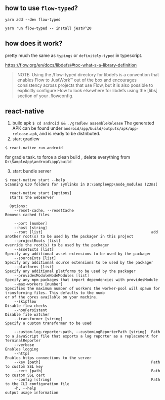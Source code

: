## how to use `flow-typed`?

```
yarn add --dev flow-typed

yarn run flow-typed -- install jest@^20

```
## how does it work?
pretty much the same as `typings` or `definitely-typed` in typescript.

https://flow.org/en/docs/libdefs/#toc-what-s-a-library-definition
>NOTE: Using the /flow-typed directory for libdefs is a convention that enables Flow to JustWork™ out of the box and encourages consistency across projects that use Flow, but it is also possible to explicitly configure Flow to look elsewhere for libdefs using the [libs] section of your .flowconfig.


## react-native
1. build apk
`$ cd android && ./gradlew assembleRelease`
The generated APK can be found under  `android/app/build/outputs/apk/app-release.apk`, and is ready to be distributed.
2. start gradlew
```
$ react-native run-android
```
for gradle task. to force a clean build , delete everything from `D:\SampleApp\android\app\build`

3. start bundle server

```
$ react-native start --help
Scanning 630 folders for symlinks in D:\SampleApp\node_modules (23ms)

  react-native start [options]
  starts the webserver

  Options:
    --reset-cache, --resetCache                                   Removes cached files

    --port [number]
    --host [string]
    --root [list]                                                 add another root(s) to be used by the packager in this project
    --projectRoots [list]                                         override the root(s) to be used by the packager
    --assetExts [list]                                            Specify any additional asset extensions to be used by the packager
    --sourceExts [list]                                           Specify any additional source extensions to be used by the packager
    --platforms [list]                                            Specify any additional platforms to be used by the packager
    --providesModuleNodeModules [list]                            Specify any npm packages that import dependencies with providesModule
    --max-workers [number]                                        Specifies the maximum number of workers the worker-pool will spawn for transforming files. This defaults to the numb
er of the cores available on your machine.
    --skipflow                                                    Disable flow checks
    --nonPersistent                                               Disable file watcher
    --transformer [string]                                        Specify a custom transformer to be used
    
    --custom-log-reporter-path, --customLogReporterPath [string]  Path to a JavaScript file that exports a log reporter as a replacement for TerminalReporter
    --verbose                                                     Enables logging
    --https                                                       Enables https connections to the server
    --key [path]                                                  Path to custom SSL key
    --cert [path]                                                 Path to custom SSL cert
    --config [string]                                             Path to the CLI configuration file
    -h, --help                                                    output usage information
```